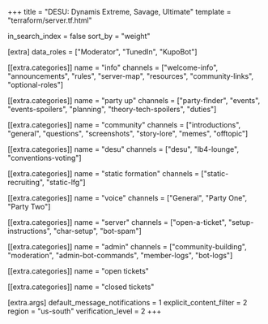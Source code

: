 +++
title = "DESU: Dynamis Extreme, Savage, Ultimate"
template = "terraform/server.tf.html"

in_search_index = false
sort_by = "weight"

[extra]
data_roles = ["Moderator", "TunedIn", "KupoBot"]

[[extra.categories]]
name = "info"
channels = ["welcome-info", "announcements", "rules", "server-map", "resources", "community-links", "optional-roles"]

[[extra.categories]]
name = "party up"
channels = ["party-finder", "events", "events-spoilers", "planning", "theory-tech-spoilers", "duties"]

[[extra.categories]]
name = "community"
channels = ["introductions", "general", "questions", "screenshots", "story-lore", "memes", "offtopic"]

[[extra.categories]]
name = "desu"
channels = ["desu", "lb4-lounge", "conventions-voting"]

[[extra.categories]]
name = "static formation"
channels = ["static-recruiting", "static-lfg"]

[[extra.categories]]
name = "voice"
channels = ["General", "Party One", "Party Two"]

[[extra.categories]]
name = "server"
channels = ["open-a-ticket", "setup-instructions", "char-setup", "bot-spam"]

[[extra.categories]]
name = "admin"
channels = ["community-building", "moderation", "admin-bot-commands", "member-logs", "bot-logs"]

[[extra.categories]]
name = "open tickets"

[[extra.categories]]
name = "closed tickets"
 
[extra.args]
default_message_notifications = 1
explicit_content_filter = 2
region = "us-south"
verification_level = 2
+++
